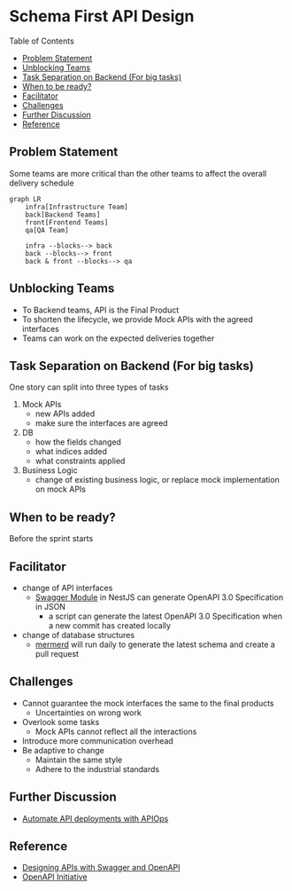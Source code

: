 # Schema First API Design <!-- omit in toc -->

Table of Contents

- [Problem Statement](#problem-statement)
- [Unblocking Teams](#unblocking-teams)
- [Task Separation on Backend (For big tasks)](#task-separation-on-backend-for-big-tasks)
- [When to be ready?](#when-to-be-ready)
- [Facilitator](#facilitator)
- [Challenges](#challenges)
- [Further Discussion](#further-discussion)
- [Reference](#reference)

## Problem Statement

Some teams are more critical than the other teams to affect the overall delivery schedule

```mermaid
graph LR
    infra[Infrastructure Team]
    back[Backend Teams]
    front[Frontend Teams]
    qa[QA Team]

    infra --blocks--> back
    back --blocks--> front
    back & front --blocks--> qa
```

## Unblocking Teams

- To Backend teams, API is the Final Product
- To shorten the lifecycle, we provide Mock APIs with the agreed interfaces
- Teams can work on the expected deliveries together

## Task Separation on Backend (For big tasks)

One story can split into three types of tasks

1. Mock APIs
   - new APIs added
   - make sure the interfaces are agreed
2. DB
   - how the fields changed
   - what indices added
   - what constraints applied
3. Business Logic
   - change of existing business logic, or replace mock implementation on mock APIs

## When to be ready?

Before the sprint starts

## Facilitator

- change of API interfaces
  - [Swagger Module](https://docs.nestjs.com/openapi/introduction) in NestJS can generate OpenAPI 3.0 Specification in JSON
    - a script can generate the latest OpenAPI 3.0 Specification when a new commit has created locally
- change of database structures
  - [mermerd](https://github.com/KarnerTh/mermerd) will run daily to generate the latest schema and create a pull request

## Challenges

- Cannot guarantee the mock interfaces the same to the final products
  - Uncertainties on wrong work
- Overlook some tasks
  - Mock APIs cannot reflect all the interactions
- Introduce more communication overhead
- Be adaptive to change
  - Maintain the same style
  - Adhere to the industrial standards

## Further Discussion

- [Automate API deployments with APIOps](https://learn.microsoft.com/en-us/azure/architecture/example-scenario/devops/automated-api-deployments-apiops "https://learn.microsoft.com/en-us/azure/architecture/example-scenario/devops/automated-api-deployments-apiops")

## Reference

- [Designing APIs with Swagger and OpenAPI](https://www.manning.com/books/designing-apis-with-swagger-and-openapi "https://www.manning.com/books/designing-apis-with-swagger-and-openapi")
- [OpenAPI Initiative](https://www.openapis.org)
